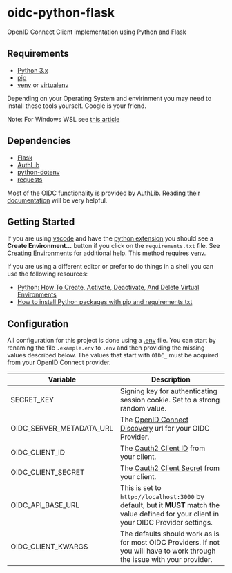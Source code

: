 # oidc-python-flask

OpenID Connect Client implementation using Python and Flask

## Requirements

- [Python 3.x](https://www.python.org/)
- [pip](https://pypi.org/project/pip/)
- [venv](https://docs.python.org/3/library/venv.html) or [virtualenv](https://virtualenv.pypa.io/en/stable/)

Depending on your Operating System and envirinment you may need to install these tools yourself. Google is your friend.

Note: For Windows WSL see [this article](https://medium.com/@rhdzmota/python-development-on-the-windows-subsystem-for-linux-wsl-17a0fa1839d)

## Dependencies

- [Flask](https://flask.palletsprojects.com/en/2.3.x/)
- [AuthLib](https://authlib.org/)
- [python-dotenv](https://pypi.org/project/python-dotenv/)
- [requests](https://pypi.org/project/requests/)

Most of the OIDC functionality is provided by AuthLib. Reading their [documentation](https://docs.authlib.org/en/latest/) will be very helpful. 

## Getting Started

If you are using [vscode](https://code.visualstudio.com/) and have the [python extension](https://marketplace.visualstudio.com/items?itemName=ms-python.python)
you should see a **Create Environment...** button if you click on the `requirements.txt` file. See [Creating Environments](https://code.visualstudio.com/docs/python/environments#_creating-environments) for additional help. This method requires [venv](https://docs.python.org/3/library/venv.html).

If you are using a different editor or prefer to do things in a shell you can use the following resources:
- [Python: How To Create, Activate, Deactivate, And Delete Virtual Environments](https://python.land/virtual-environments/virtualenv)
- [How to install Python packages with pip and requirements.txt](https://note.nkmk.me/en/python-pip-install-requirements/)

## Configuration

All configuration for this project is done using a [.env](https://blog.bitsrc.io/a-gentle-introduction-to-env-files-9ad424cc5ff4) file. You can start by renaming
the file `.example.env` to `.env` and then providing the missing values described below. The values that start with `OIDC_` must be acquired from your OpenID
Connect provider.

| Variable                 | Description                                                                                                                                |
|--------------------------|--------------------------------------------------------------------------------------------------------------------------------------------|
| SECRET_KEY               | Signing key for authenticating session cookie. Set to a strong random value.                                                               |
| OIDC_SERVER_METADATA_URL | The [OpenID Connect Discovery](https://swagger.io/docs/specification/authentication/openid-connect-discovery/) url for your OIDC Provider. |
| OIDC_CLIENT_ID           | The [Oauth2 Client ID](https://www.oauth.com/oauth2-servers/client-registration/client-id-secret/) from your client.                       |
| OIDC_CLIENT_SECRET       | The [Oauth2 Client Secret](https://www.oauth.com/oauth2-servers/client-registration/client-id-secret/) from your client.                   |
| OIDC_API_BASE_URL        | This is set to `http://localhost:3000` by default, but it **MUST** match the value defined for your client in your OIDC Provider settings. |
| OIDC_CLIENT_KWARGS       | The defaults should work as is for most OIDC Providers. If not you will have to work through the issue with your provider.                 |


